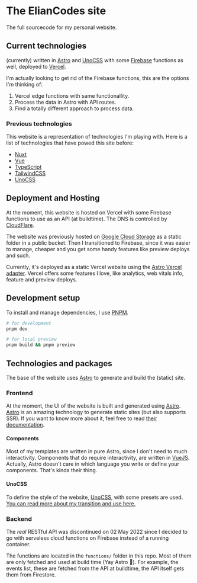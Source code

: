 # The ElianCodes site

The full sourcecode for my personal website.

## Current technologies

(currently) written in [Astro](https://astro.build) and [UnoCSS](https://unocss.dev) with some [Firebase](https://firebase.com) functions as well, deployed to [Vercel](https://vercel.com).

I'm actually looking to get rid of the Firebase functions, this are the options I'm thinking of:

1. Vercel edge functions with same functionallity.
1. Process the data in Astro with API routes.
1. Find a totally different approach to process data.

### Previous technologies

This website is a representation of technologies I'm playing with. Here is a list of technologies that have powed this site before:

- [Nuxt](<https://nuxtjs.org>)
- [Vue](<https://vuejs.org>)
- [TypeScript](<https://www.typescript-lang.com>)
- [TailwindCSS](<https://tailwindcss.com>)
- [UnoCSS](https://unocss.dev)

## Deployment and Hosting

At the moment, this website is hosted on Vercel with some Firebase functions to use as an API (at buildtime). The DNS is controlled by [CloudFlare](<https://www.cloudflare.com>).

The website was previously hosted on [Google Cloud Storage](<https://cloud.google.com/storage>) as a static folder in a public bucket. Then I transitioned to Firebase, since it was easier to manage, cheaper and you get some handy features like preview deploys and such.

Currently, it's deployed as a static Vercel website using the [Astro Vercel adapter](https://docs.astro.build/en/guides/integrations-guide/vercel/). Vercel offers some features I love, like analytics, web vitals info, feature and preview deploys.

## Development setup

To install and manage dependencies, I use [PNPM](<https://pnpm.io/>).

```bash
# for development
pnpm dev

# for local preview
pnpm build && pnpm preview
```

## Technologies and packages

The base of the website uses [Astro](<https://astro.build>) to generate and build the (static) site.

### Frontend

At the moment, the UI of the website is built and generated using [Astro](<https://astro.build>). [Astro](<https://astro.build>) is an amazing technology to generate static sites (but also supports SSR). If you want to know more about it, feel free to read [their documentation](<https://docs.astro.build/getting-started>).

#### Components

Most of my templates are written in pure Astro, since I don't need to much interactivity. Components that do require interactivity, are written in [VueJS](<https://vuejs.org>). Actually, Astro doesn't care in which language you write or define your components. That's kinda their thing.

#### UnoCSS

To define the style of the website, [UnoCSS](https://unocss.dev), with some presets are used. [You can read more about my transition and use here.](<https://www.elian.codes/blog/23-02-11-implementing-unocss-in-astro>)

### Backend

The *real* RESTful API was discontinued on 02 May 2022 since I decided to go with serveless cloud functions on Firebase instead of a running container.

The functions are located in the `functions/` folder in this repo. Most of them are only fetched and used at build time (Yay Astro 🙌). For example, the events list, these are fetched from the API at buildtime, the API itself gets them from Firestore.
